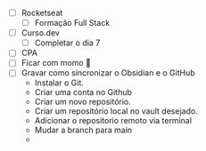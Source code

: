  - [ ] Rocketseat
	 - [ ] Formação Full Stack
 - [ ] Curso.dev
	 - [ ] Completar o dia 7
 - [ ] CPA
 - [ ] Ficar com momo 💞
 - [ ] Gravar como sincronizar o Obsidian e o GitHub
	 - Instalar o Git.
	 - Criar uma conta no Github
	 - Criar um novo repositório.
	 - Criar um repositório local no vault desejado.
	 - Adicionar o repositorio remoto via terminal
	 - Mudar a branch para main
	 - 